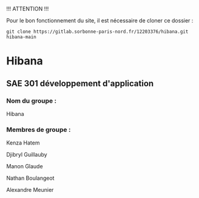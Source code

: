 !!! ATTENTION !!!

Pour le bon fonctionnement du site, il est nécessaire de cloner ce dossier : 
```
git clone https://gitlab.sorbonne-paris-nord.fr/12203376/hibana.git hibana-main
```
# Hibana
## SAE 301 développement d'application 
### Nom du groupe : 
Hibana
### Membres de groupe : 
Kenza Hatem

Djibryl Guillauby

Manon Glaude 

Nathan Boulangeot 

Alexandre Meunier

